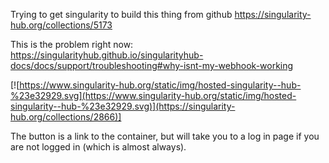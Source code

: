 Trying to get singularity to build this thing from github
https://singularity-hub.org/collections/5173

This is the problem right now: https://singularityhub.github.io/singularityhub-docs/docs/support/troubleshooting#why-isnt-my-webhook-working

[![https://www.singularity-hub.org/static/img/hosted-singularity--hub-%23e32929.svg](https://www.singularity-hub.org/static/img/hosted-singularity--hub-%23e32929.svg)](https://singularity-hub.org/collections/2866)]

The button is a link to the container, but will take you to a log in page if you are not logged in (which is almost always).
